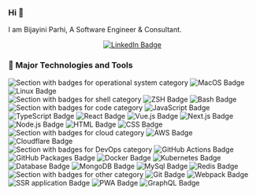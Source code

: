### Hi 👋
I am Bijayini Parhi, A Software Engineer & Consultant.

<div id="badges-first-row" align="center">
  <a href="https://www.linkedin.com/in/bijayini-parhi-64242b104">
    <img src="https://img.shields.io/badge/LinkedIn-1C1C1E?style=for-the-badge&logo=linkedin&logoColor=white" alt="LinkedIn Badge" />
  </a>
</div>

### 🔨 Major Technologies and Tools

<div>
  <img src="https://img.shields.io/badge/OS-555555?style=for-the-badge" alt="Section with badges for operational system category" />
  <img src="https://img.shields.io/badge/MacOs-000000?style=for-the-badge&color=1C1C1E" alt="MacOS Badge" />
  <img src="https://img.shields.io/badge/Linux-000000?style=for-the-badge&color=1C1C1E&logo=linux&logoColor=FFFFFF" alt="Linux Badge" />
</div>
<div>
  <img src="https://img.shields.io/badge/Shell-555555?style=for-the-badge" alt="Section with badges for shell category" />
  <img src="https://img.shields.io/badge/ZSH-000000?style=for-the-badge&color=1C1C1E&logo=GNUBash&logoColor=FFFFFF" alt="ZSH Badge" />
  <img src="https://img.shields.io/badge/Bash-000000?style=for-the-badge&color=1C1C1E&logo=GNUBash&logoColor=FFFFFF" alt="Bash Badge" />
</div>  
<div>
  <img src="https://img.shields.io/badge/Code-555555?style=for-the-badge" alt="Section with badges for code category" />
  <img src="https://img.shields.io/badge/JS-000000?style=for-the-badge&color=1C1C1E&logo=javascript&logoColor=FFFFFF" alt="JavaScript Badge" />
  <img src="https://img.shields.io/badge/TS-000000?style=for-the-badge&color=1C1C1E&logo=typescript&logoColor=FFFFFF" alt="TypeScript Badge" />
  <img src="https://img.shields.io/badge/React.js-000000?style=for-the-badge&color=1C1C1E&logo=react&logoColor=FFFFFF" alt="React Badge" />
  <img src="https://img.shields.io/badge/Vue.js-000000?style=for-the-badge&color=1C1C1E&logo=electron&logoColor=FFFFFF" alt="Vue.js Badge" />
  <img src="https://img.shields.io/badge/Next.js-000000?style=for-the-badge&color=1C1C1E&logo=electron&logoColor=FFFFFF" alt="Next.js Badge" />
  <img src="https://img.shields.io/badge/Node.js-000000?style=for-the-badge&color=1C1C1E&logo=node.js&logoColor=FFFFFF" alt="Node.js Badge" />
  <img src="https://img.shields.io/badge/HTML-000000?style=for-the-badge&color=1C1C1E&logo=deno&logoColor=FFFFFF" alt="HTML Badge" />
  <img src="https://img.shields.io/badge/CSS-000000?style=for-the-badge&color=1C1C1E" alt="CSS Badge" />
</div>
<div>
  <img src="https://img.shields.io/badge/Cloud-555555?style=for-the-badge" alt="Section with badges for cloud category" />
  <img src="https://img.shields.io/badge/AWS-000000?style=for-the-badge&color=1C1C1E&logo=AmazonAWS&logoColor=FFFFFF" alt="AWS Badge" />
  <img src="https://img.shields.io/badge/Cloudflare-000000?style=for-the-badge&color=1C1C1E&logo=Cloudflare&logoColor=FFFFFF" alt="Cloudflare Badge" />
</div>
<div>
  <img src="https://img.shields.io/badge/DevOps-555555?style=for-the-badge" alt="Section with badges for DevOps category" />
  <img src="https://img.shields.io/badge/GitHub%20Actions-000000?style=for-the-badge&color=1C1C1E&logo=GitHub&logoColor=FFFFFF" alt="GitHub Actions Badge" />
    <img src="https://img.shields.io/badge/GitHub%20Packages-000000?style=for-the-badge&color=1C1C1E&logo=GitHub&logoColor=FFFFFF" alt="GitHub Packages Badge" />
  <img src="https://img.shields.io/badge/Docker-000000?style=for-the-badge&color=1C1C1E&logo=Docker&logoColor=FFFFFF" alt="Docker Badge" />
  <img src="https://img.shields.io/badge/Kubernetes-000000?style=for-the-badge&color=1C1C1E&logo=Kubernetes&logoColor=FFFFFF" alt="Kubernetes Badge" />
</div>
<div>
  <img src="https://img.shields.io/badge/Database-555555?style=for-the-badge" alt="Database Badge" />
  <img src="https://img.shields.io/badge/MongoDB-000000?style=for-the-badge&color=1C1C1E&logo=MongoDB&logoColor=FFFFFF" alt="MongoDB Badge" />
  <img src="https://img.shields.io/badge/MySql-000000?style=for-the-badge&color=1C1C1E&logo=MySql&logoColor=FFFFFF" alt="MySql Badge" />
  <img src="https://img.shields.io/badge/Redis-000000?style=for-the-badge&color=1C1C1E&logo=Redis&logoColor=FFFFFF" alt="Redis Badge" />
</div>
<div>
  <img src="https://img.shields.io/badge/Other-555555?style=for-the-badge" alt="Section with badges for other category" />
  <img src="https://img.shields.io/badge/Git-000000?style=for-the-badge&color=1C1C1E&logo=Git&logoColor=FFFFFF" alt="Git Badge" />
  <img src="https://img.shields.io/badge/Webpack-000000?style=for-the-badge&color=1C1C1E&logo=MongoDB&logoColor=FFFFFF" alt="Webpack Badge" />
  <img src="https://img.shields.io/badge/SSR Application-000000?style=for-the-badge&color=1C1C1E&logo=SSR&logoColor=FFFFFF" alt="SSR application Badge" />
  <img src="https://img.shields.io/badge/PWA-000000?style=for-the-badge&color=1C1C1E&logo=PWA&logoColor=FFFFFF" alt="PWA Badge" />
  <img src="https://img.shields.io/badge/GraphQL-000000?style=for-the-badge&color=1C1C1E&logo=GraphQL&logoColor=FFFFFF" alt="GraphQL Badge" />
</div>

